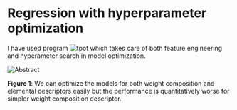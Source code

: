 # Regression with hyperparameter optimization

I have used program ![tpot](http://epistasislab.github.io/tpot/) which takes care of both feature engineering and hyperameter search in model optimization.

![Abstract](https://github.com/hostas/EDA-and-ML-for-Perovskites/blob/master/Graphics/Regression.jpg)

**Figure 1**: We can optimize the models for both weight composition and elemental descriptors easily but the performance is quantitatively worse for simpler weight composition descriptor.
